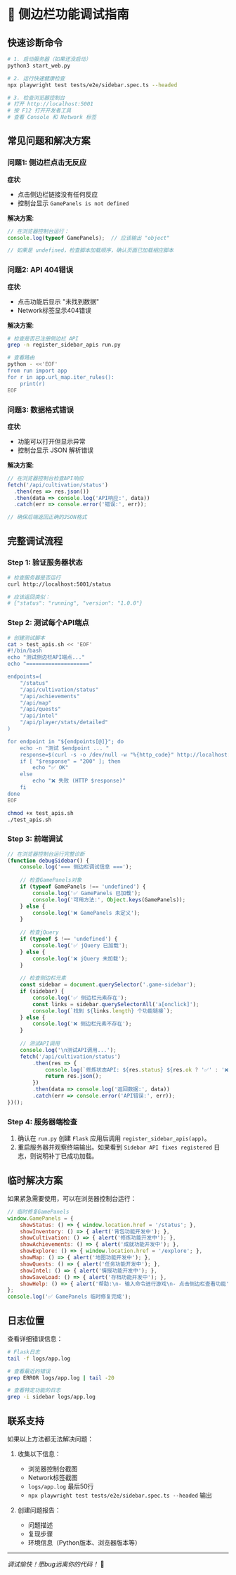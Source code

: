 # 🔧 侧边栏功能调试指南

## 快速诊断命令

```bash
# 1. 启动服务器（如果还没启动）
python3 start_web.py

# 2. 运行快速健康检查
npx playwright test tests/e2e/sidebar.spec.ts --headed

# 3. 检查浏览器控制台
# 打开 http://localhost:5001
# 按 F12 打开开发者工具
# 查看 Console 和 Network 标签
```

## 常见问题和解决方案

### 问题1: 侧边栏点击无反应

**症状**: 
- 点击侧边栏链接没有任何反应
- 控制台显示 `GamePanels is not defined`

**解决方案**:
```javascript
// 在浏览器控制台运行：
console.log(typeof GamePanels);  // 应该输出 "object"

// 如果是 undefined，检查脚本加载顺序，确认页面已加载相应脚本
```

### 问题2: API 404错误

**症状**:
- 点击功能后显示 "未找到数据"
- Network标签显示404错误

**解决方案**:
```bash
# 检查是否已注册侧边栏 API
grep -n register_sidebar_apis run.py

# 查看路由
python - <<'EOF'
from run import app
for r in app.url_map.iter_rules():
    print(r)
EOF
```
### 问题3: 数据格式错误

**症状**:
- 功能可以打开但显示异常
- 控制台显示 JSON 解析错误

**解决方案**:
```javascript
// 在浏览器控制台检查API响应
fetch('/api/cultivation/status')
  .then(res => res.json())
  .then(data => console.log('API响应:', data))
  .catch(err => console.error('错误:', err));

// 确保后端返回正确的JSON格式
```

## 完整调试流程

### Step 1: 验证服务器状态
```bash
# 检查服务器是否运行
curl http://localhost:5001/status

# 应该返回类似：
# {"status": "running", "version": "1.0.0"}
```

### Step 2: 测试每个API端点
```bash
# 创建测试脚本
cat > test_apis.sh << 'EOF'
#!/bin/bash
echo "测试侧边栏API端点..."
echo "===================="

endpoints=(
    "/status"
    "/api/cultivation/status"
    "/api/achievements" 
    "/api/map"
    "/api/quests"
    "/api/intel"
    "/api/player/stats/detailed"
)

for endpoint in "${endpoints[@]}"; do
    echo -n "测试 $endpoint ... "
    response=$(curl -s -o /dev/null -w "%{http_code}" http://localhost:5001$endpoint)
    if [ "$response" = "200" ]; then
        echo "✅ OK"
    else
        echo "❌ 失败 (HTTP $response)"
    fi
done
EOF

chmod +x test_apis.sh
./test_apis.sh
```

### Step 3: 前端调试
```javascript
// 在浏览器控制台运行完整诊断
(function debugSidebar() {
    console.log('=== 侧边栏调试信息 ===');
    
    // 检查GamePanels对象
    if (typeof GamePanels !== 'undefined') {
        console.log('✅ GamePanels 已加载');
        console.log('可用方法:', Object.keys(GamePanels));
    } else {
        console.log('❌ GamePanels 未定义');
    }
    
    // 检查jQuery
    if (typeof $ !== 'undefined') {
        console.log('✅ jQuery 已加载');
    } else {
        console.log('❌ jQuery 未加载');
    }
    
    // 检查侧边栏元素
    const sidebar = document.querySelector('.game-sidebar');
    if (sidebar) {
        console.log('✅ 侧边栏元素存在');
        const links = sidebar.querySelectorAll('a[onclick]');
        console.log(`找到 ${links.length} 个功能链接`);
    } else {
        console.log('❌ 侧边栏元素不存在');
    }
    
    // 测试API调用
    console.log('\n测试API调用...');
    fetch('/api/cultivation/status')
        .then(res => {
            console.log(`修炼状态API: ${res.status} ${res.ok ? '✅' : '❌'}`);
            return res.json();
        })
        .then(data => console.log('返回数据:', data))
        .catch(err => console.error('API错误:', err));
})();
```

### Step 4: 服务器端检查

1. 确认在 `run.py` 创建 `Flask` 应用后调用 `register_sidebar_apis(app)`。
2. 重启服务器并观察终端输出。如果看到 `Sidebar API fixes registered` 日志，则说明补丁已成功加载。

## 临时解决方案

如果紧急需要使用，可以在浏览器控制台运行：

```javascript
// 临时修复GamePanels
window.GamePanels = {
    showStatus: () => { window.location.href = '/status'; },
    showInventory: () => { alert('背包功能开发中'); },
    showCultivation: () => { alert('修炼功能开发中'); },
    showAchievements: () => { alert('成就功能开发中'); },
    showExplore: () => { window.location.href = '/explore'; },
    showMap: () => { alert('地图功能开发中'); },
    showQuests: () => { alert('任务功能开发中'); },
    showIntel: () => { alert('情报功能开发中'); },
    showSaveLoad: () => { alert('存档功能开发中'); },
    showHelp: () => { alert('帮助:\n- 输入命令进行游戏\n- 点击侧边栏查看功能'); }
};
console.log('✅ GamePanels 临时修复完成');
```

## 日志位置

查看详细错误信息：
```bash
# Flask日志
tail -f logs/app.log

# 查看最近的错误
grep ERROR logs/app.log | tail -20

# 查看特定功能的日志
grep -i sidebar logs/app.log
```

## 联系支持

如果以上方法都无法解决问题：

1. 收集以下信息：
   - 浏览器控制台截图
   - Network标签截图
   - `logs/app.log` 最后50行
   - `npx playwright test tests/e2e/sidebar.spec.ts --headed` 输出

2. 创建问题报告：
   - 问题描述
   - 复现步骤
   - 环境信息（Python版本、浏览器版本等）

---

*调试愉快！愿bug远离你的代码！* 🚀
